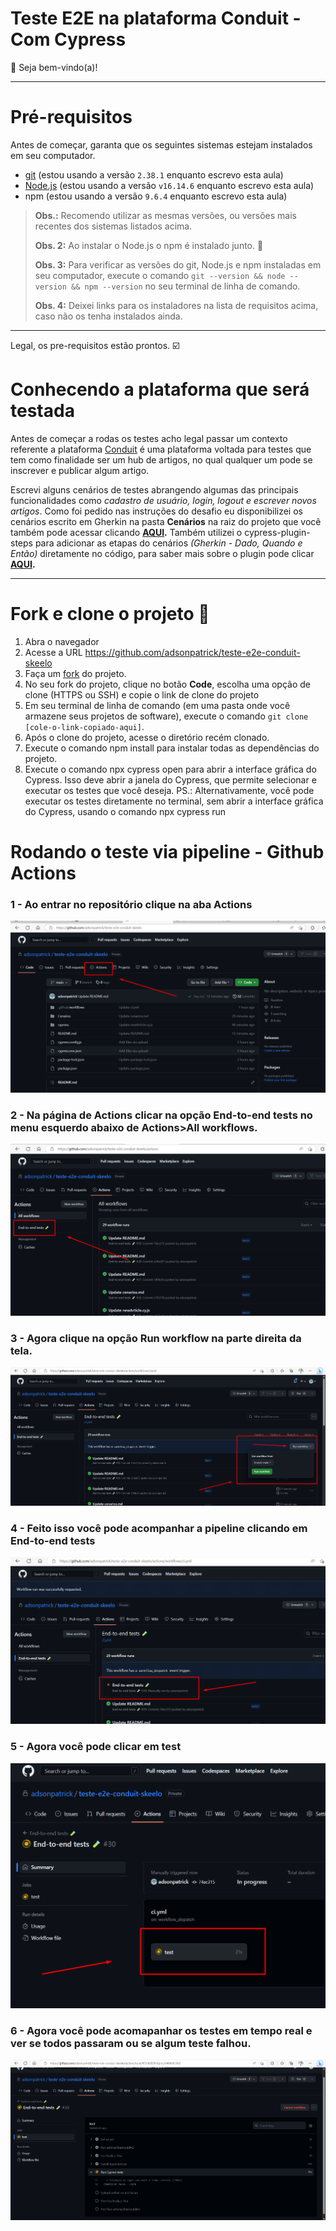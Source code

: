 # Teste E2E na plataforma Conduit - Com Cypress

👋 Seja bem-vindo(a)!

***

# Pré-requisitos 

Antes de começar, garanta que os seguintes sistemas estejam instalados em seu computador.

- [git](https://git-scm.com/) (estou usando a versão `2.38.1` enquanto escrevo esta aula)
- [Node.js](https://nodejs.org/en/) (estou usando a versão `v16.14.6` enquanto escrevo esta aula)
- npm (estou usando a versão `9.6.4` enquanto escrevo esta aula)

> **Obs.:** Recomendo utilizar as mesmas versões, ou versões mais recentes dos sistemas listados acima.
>
> **Obs. 2:** Ao instalar o Node.js o npm é instalado junto. 🎉
>
> **Obs. 3:** Para verificar as versões do git, Node.js e npm instaladas em seu computador, execute o comando `git --version && node --version && npm --version` no seu terminal de linha de comando.
>
> **Obs. 4:** Deixei links para os instaladores na lista de requisitos acima, caso não os tenha instalados ainda.

___

Legal, os pre-requisitos estão prontos. ☑️

# Conhecendo a plataforma que será testada

Antes de começar a rodas os testes acho legal passar um contexto referente a plataforma [Conduit](https://react-redux.realworld.io/#/?_k=zmbp9d) é uma plataforma voltada para testes que tem como finalidade ser um hub de artigos, no qual qualquer um pode se inscrever e publicar algum artigo.

Escrevi alguns cenários de testes abrangendo algumas das principais funcionalidades como *cadastro de usuário, login, logout e escrever novos artigos*. Como foi pedido nas instruções do desafio eu disponibilizei os cenários escrito em Gherkin na pasta **Cenários** na raiz do projeto que você também pode acessar clicando **[AQUI](https://github.com/adsonpatrick/teste-e2e-conduit-skeelo/blob/main/Cenarios/cenarios.md).** Também utilizei o cypress-plugin-steps para adicionar as etapas do cenários *(Gherkin - Dado, Quando e Então)* diretamente no código, para saber mais sobre o plugin pode clicar **[AQUI](https://github.com/filiphric/cypress-plugin-steps).** 

___

# Fork e clone o projeto 🐑

1. Abra o navegador
2. Acesse a URL https://github.com/adsonpatrick/teste-e2e-conduit-skeelo
3. Faça um [fork](https://docs.github.com/en/get-started/quickstart/fork-a-repo) do projeto.
4. No seu fork do projeto, clique no botão **Code**, escolha uma opção de clone (HTTPS ou SSH) e copie o link de clone do projeto
5. Em seu terminal de linha de comando (em uma pasta onde você armazene seus projetos de software), execute o comando `git clone [cole-o-link-copiado-aqui]`.
6. Após o clone do projeto, acesse o diretório recém clonado.
7. Execute o comando npm install para instalar todas as dependências do projeto.
8. Execute o comando npx cypress open para abrir a interface gráfica do Cypress. Isso deve abrir a janela do Cypress, que permite selecionar e executar os testes que você deseja.
PS.: Alternativamente, você pode executar os testes diretamente no terminal, sem abrir a interface gráfica do Cypress, usando o comando npx cypress run

# Rodando o teste via pipeline - Github Actions 

### 1 - Ao entrar no repositório clique na aba **Actions**

![Actions](https://raw.githubusercontent.com/adsonpatrick/teste-e2e-conduit-skeelo/main/images/Image001.png?token=GHSAT0AAAAAACBSGAFFBKXXQCRW7PCS2OJ2ZB7AI5Q)

### 2 - Na página de Actions clicar na opção End-to-end tests no menu esquerdo abaixo de Actions>All workflows.

![End-to-end tests](https://raw.githubusercontent.com/adsonpatrick/teste-e2e-conduit-skeelo/main/images/Image002.png?token=GHSAT0AAAAAACBSGAFEMRSBCIT2FF7JDSJ4ZB7ANFA)

### 3 - Agora clique na opção Run workflow na parte direita da tela.

![run workflow](https://raw.githubusercontent.com/adsonpatrick/teste-e2e-conduit-skeelo/main/images/Image003.png?token=GHSAT0AAAAAACBSGAFETNCAQLRMCFLZZZJAZB7APGA)

### 4 - Feito isso você pode acompanhar a pipeline clicando em End-to-end tests

![end-to-end tests](https://raw.githubusercontent.com/adsonpatrick/teste-e2e-conduit-skeelo/main/images/Image004.png?token=GHSAT0AAAAAACBSGAFEKP2HPPP522UEFT6SZB7AQSQ)

### 5 - Agora você pode clicar em test

![test](https://raw.githubusercontent.com/adsonpatrick/teste-e2e-conduit-skeelo/main/images/Image005.png?token=GHSAT0AAAAAACBSGAFFEWMPK7OSQ2OCCUNQZB7AR3A)

### 6 - Agora você pode acomapanhar os testes em tempo real e ver se todos passaram ou se algum teste falhou.

![pipeline](https://raw.githubusercontent.com/adsonpatrick/teste-e2e-conduit-skeelo/main/images/Image006.png?token=GHSAT0AAAAAACBSGAFELREVPEBKCOW3EELOZB7ATWA)




